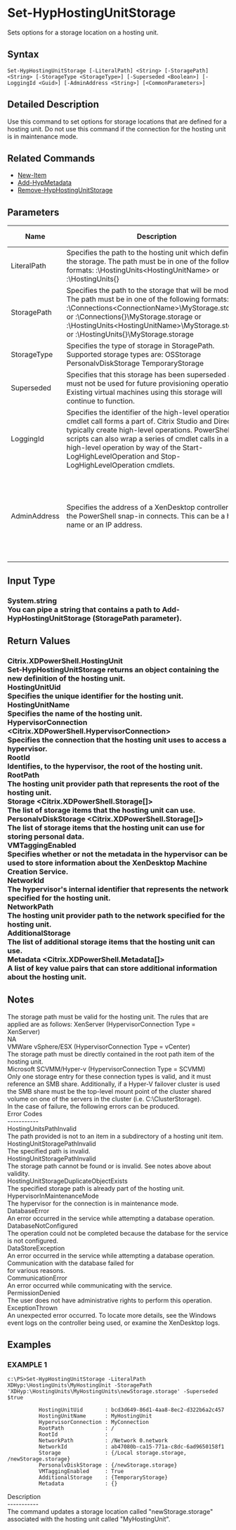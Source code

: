 ﻿# Set-HypHostingUnitStorage

   Sets options for a storage location on a hosting unit.

## Syntax
```
Set-HypHostingUnitStorage [-LiteralPath] <String> [-StoragePath] <String> [-StorageType <StorageType>] [-Superseded <Boolean>] [-LoggingId <Guid>] [-AdminAddress <String>] [<CommonParameters>]
```

## Detailed Description
   Use this command to set options for storage locations that are defined for a hosting unit. Do not use this command if the connection for the hosting unit is in maintenance mode.

## Related Commands
  * [New-Item](New-Item/)
  * [Add-HypMetadata](Add-HypMetadata/)
  * [Remove-HypHostingUnitStorage](Remove-HypHostingUnitStorage/)
## Parameters

| Name   | Description | Required? | Pipeline Input | Default Value |
| --- | --- | --- | --- | --- |
| LiteralPath | Specifies the path to the hosting unit which defines the storage. The path must be in one of the following formats: <drive>:\HostingUnits\<HostingUnitName> or  <drive>:\HostingUnits\{<HostingUnit Uid>} | true | false |  |
| StoragePath | Specifies the path to the storage that will be modified. The path must be in one of the following formats: <drive>:\Connections\<ConnectionName>\MyStorage.storage or  <drive>:\Connections\{<Connection Uid>}\MyStorage.storage or  <drive>:\HostingUnits\<HostingUnitName>\MyStorage.storage or  <drive>:\HostingUnits\{<hostingUnit Uid>}\MyStorage.storage | true | true (ByValue) |  |
| StorageType | Specifies the type of storage in StoragePath. Supported storage types are: OSStorage PersonalvDiskStorage TemporaryStorage | false | false | OSStorage |
| Superseded | Specifies that this storage has been superseded and must not be used for future provisioning operations. Existing virtual machines using this storage will continue to function. | false | false |  |
| LoggingId | Specifies the identifier of the high-level operation this cmdlet call forms a part of. Citrix Studio and Director typically create high-level operations. PowerShell scripts can also wrap a series of cmdlet calls in a high-level operation by way of the Start-LogHighLevelOperation and Stop-LogHighLevelOperation cmdlets. | false | false |  |
| AdminAddress | Specifies the address of a XenDesktop controller that the PowerShell snap-in connects. This can be a host name or an IP address. | false | false | LocalHost. When a value is provided by any cmdlet, this value becomes the default. |

## Input Type
### System.string<br>    You can pipe a string that contains a path to Add-HypHostingUnitStorage (StoragePath parameter).
   
## Return Values
### Citrix.XDPowerShell.HostingUnit<br>    Set-HypHostingUnitStorage returns an object containing the new definition of the hosting unit.<br>    HostingUnitUid <Guid><br>        Specifies the unique identifier for the hosting unit.<br>    HostingUnitName <string><br>        Specifies the name of the hosting unit.<br>    HypervisorConnection <Citrix.XDPowerShell.HypervisorConnection><br>        Specifies the connection that the hosting unit uses to access a hypervisor.<br>    RootId <string><br>        Identifies, to the hypervisor, the root of the hosting unit.<br>    RootPath <string><br>        The hosting unit provider path that represents the root of the hosting unit.<br>    Storage <Citrix.XDPowerShell.Storage[]><br>        The list of storage items that the hosting unit can use.<br>    PersonalvDiskStorage <Citrix.XDPowerShell.Storage[]><br>        The list of storage items that the hosting unit can use for storing personal data.<br>    VMTaggingEnabled <Boolean><br>        Specifies whether or not the metadata in the hypervisor can be used to store information about the XenDesktop Machine Creation Service.<br>    NetworkId <string><br>        The hypervisor's internal identifier that represents the network specified for the hosting unit.<br>    NetworkPath <string><br>        The hosting unit provider path to the network specified for the hosting unit.<br>    AdditionalStorage<br>        The list of additional storage items that the hosting unit can use.<br>    Metadata <Citrix.XDPowerShell.Metadata[]><br>        A list of key value pairs that can store additional information about the hosting unit.
   ## Notes
   The storage path must be valid for the hosting unit. The rules that are applied are as follows: XenServer (HypervisorConnection Type = XenServer)<br>    NA<br>    VMWare vSphere/ESX (HypervisorConnection Type = vCenter)<br>    The storage path must be directly contained in the root path item of the hosting unit.<br>    Microsoft SCVMM/Hyper-v (HypervisorConnection Type = SCVMM)<br>    Only one storage entry for these connection types is valid, and it must reference an SMB share. Additionally, if a Hyper-V failover cluster is used the SMB share must be the top-level mount point of the cluster shared volume on one of the servers in the cluster (i.e. C:\ClusterStorage).<br>    In the case of failure, the following errors can be produced.<br>    Error Codes<br>    -----------<br>    HostingUnitsPathInvalid<br>    The path provided is not to an item in a subdirectory of a hosting unit item.<br>    HostingUnitStoragePathInvalid<br>    The specified path is invalid.<br>    HostingUnitStoragePathInvalid<br>    The storage path cannot be found or is invalid. See notes above about validity.<br>    HostingUnitStorageDuplicateObjectExists<br>    The specified storage path is already part of the hosting unit.<br>    HypervisorInMaintenanceMode<br>    The hypervisor for the connection is in maintenance mode.<br>    DatabaseError<br>    An error occurred in the service while attempting a database operation.<br>    DatabaseNotConfigured<br>    The operation could not be completed because the database for the service is not configured.<br>    DataStoreException<br>    An error occurred in the service while attempting a database operation. Communication with the database failed for<br>    for various reasons.<br>    CommunicationError<br>    An error occurred while communicating with the service.<br>    PermissionDenied<br>    The user does not have administrative rights to perform this operation.<br>    ExceptionThrown<br>    An unexpected error occurred. To locate more details, see the Windows event logs on the controller being used, or examine the XenDesktop logs.
## Examples

### EXAMPLE 1
```
c:\PS>Set-HypHostingUnitStorage -LiteralPath XDHyp:\HostingUnits\MyHostingUnit -StoragePath 'XDHyp:\HostingUnits\MyHostingUnits\newStorage.storage' -Superseded $true

          HostingUnitUid       : bcd3d649-86d1-4aa8-8ec2-d322b6a2c457
          HostingUnitName      : MyHostingUnit
          HypervisorConnection : MyConnection
          RootPath             : /
          RootId               :
          NetworkPath          : /Network 0.network
          NetworkId            : ab47080b-ca15-771a-c8dc-6ad9650158f1
          Storage              : {/Local storage.storage, /newStorage.storage}
          PersonalvDiskStorage : {/newStorage.storage}
          VMTaggingEnabled     : True
          AdditionalStorage    : {TemporaryStorage}
          Metadata             : {}
```
   Description<br>-----------<br>The command updates a storage location called "newStorage.storage" associated with the hosting unit called "MyHostingUnit".
